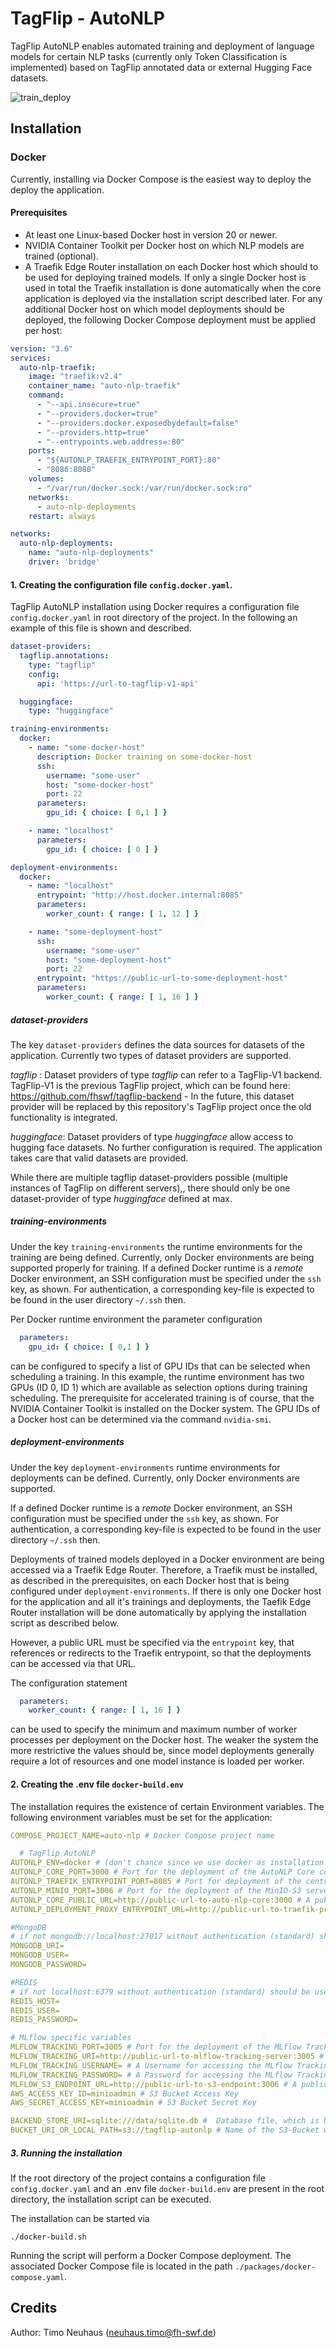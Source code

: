 # TagFlip - AutoNLP

TagFlip AutoNLP enables automated training and deployment of language models for certain NLP tasks
(currently only Token Classification is implemented) based on TagFlip annotated data or external Hugging Face datasets.

![train_deploy](https://user-images.githubusercontent.com/26322808/124458002-c37f6c80-dd8c-11eb-8f5c-70695ce72b41.gif)

## Installation

### Docker

Currently, installing via Docker Compose is the easiest way to deploy the deploy the application.

#### Prerequisites

- At least one Linux-based Docker host in version 20 or newer.
- NVIDIA Container Toolkit per Docker host on which NLP models are trained (optional).
- A Traefik Edge Router installation on each Docker host which should to be used for deploying trained models. If only a
  single Docker host is used in total the Traefik installation is done automatically when the core application is
  deployed via the installation script described later. For any additional Docker host on which model deployments should
  be deployed, the following Docker Compose deployment must be applied per host:

```yaml
version: "3.6"
services:
  auto-nlp-traefik:
    image: "traefik:v2.4"
    container_name: "auto-nlp-traefik"
    command:
      - "--api.insecure=true"
      - "--providers.docker=true"
      - "--providers.docker.exposedbydefault=false"
      - "--providers.http=true"
      - "--entrypoints.web.address=:80"
    ports:
      - "${AUTONLP_TRAEFIK_ENTRYPOINT_PORT}:80"
      - "8086:8080"
    volumes:
      - "/var/run/docker.sock:/var/run/docker.sock:ro"
    networks:
      - auto-nlp-deployments
    restart: always

networks:
  auto-nlp-deployments:
    name: "auto-nlp-deployments"
    driver: 'bridge'
```

#### 1. Creating the configuration file `config.docker.yaml`.

TagFlip AutoNLP installation using Docker requires a configuration file `config.docker.yaml`
in root directory of the project. In the following an example of this file is shown and described.

```yaml
dataset-providers:
  tagflip.annotations:
    type: "tagflip"
    config:
      api: 'https://url-to-tagflip-v1-api'

  huggingface:
    type: "huggingface"

training-environments:
  docker:
    - name: "some-docker-host"
      description: Docker training on some-docker-host
      ssh:
        username: "some-user"
        host: "some-docker-host"
        port: 22
      parameters:
        gpu_id: { choice: [ 0,1 ] }

    - name: "localhost"
      parameters:
        gpu_id: { choice: [ 0 ] }

deployment-environments:
  docker:
    - name: "localhost"
      entrypoint: "http://host.docker.internal:8085"
      parameters:
        worker_count: { range: [ 1, 12 ] }

    - name: "some-deployment-host"
      ssh:
        username: "some-user"
        host: "some-deployment-host"
        port: 22
      entrypoint: "https://public-url-to-some-deployment-host"
      parameters:
        worker_count: { range: [ 1, 16 ] }
```

##### dataset-providers

The key `dataset-providers` defines the data sources for datasets of the application. Currently two types of dataset
providers are supported.

*tagflip*
: Dataset providers of type *tagflip* can refer to a TagFlip-V1 backend. TagFlip-V1 is the previous TagFlip project,
which can be found here: https://github.com/fhswf/tagflip-backend - In the future, this dataset provider will be
replaced by this repository's TagFlip project once the old functionality is integrated.

*huggingface*: Dataset providers of type *huggingface* allow access to hugging face datasets. No further configuration
is required. The application takes care that valid datasets are provided.

While there are multiple tagflip dataset-providers possible (multiple instances of TagFlip on different servers),, there
should only be one dataset-provider of type *huggingface* defined at max.

##### training-environments

Under the key `training-environments` the runtime environments for the training are being defined. Currently, only
Docker environments are being supported properly for training. If a defined Docker runtime is a *remote* Docker
environment, an SSH configuration must be specified under the `ssh` key, as shown. For authentication, a corresponding
key-file is expected to be found in the user directory `~/.ssh` then.

Per Docker runtime environment the parameter configuration

```yaml
  parameters:
    gpu_id: { choice: [ 0,1 ] }
```

can be configured to specify a list of GPU IDs that can be selected when scheduling a training. In this example, the
runtime environment has two GPUs (ID 0, ID 1) which are available as selection options during training scheduling. The
prerequisite for accelerated training is of course, that the NVIDIA Container Toolkit is installed on the Docker system.
The GPU IDs of a Docker host can be determined via the command `nvidia-smi`.

##### deployment-environments

Under the key `deployment-environments` runtime environments for deployments can be defined. Currently, only Docker
environments are supported.

If a defined Docker runtime is a *remote* Docker environment, an SSH configuration must be specified under the `ssh`
key, as shown. For authentication, a corresponding key-file is expected to be found in the user directory `~/.ssh` then.

Deployments of trained models deployed in a Docker environment are being accessed via a Traefik Edge Router. Therefore,
a Traefik must be installed, as described in the prerequisites, on each Docker host that is being configured
under `deployment-environments`. If there is only one Docker host for the application and all it's trainings and
deployments, the Taefik Edge Router installation will be done automatically by applying the installation script as
described below.

However, a public URL must be specified via the `entrypoint` key, that references or redirects to the Traefik
entrypoint, so that the deployments can be accessed via that URL.

The configuration statement

```yaml
  parameters:
    worker_count: { range: [ 1, 16 ] }
```

can be used to specify the minimum and maximum number of worker processes per deployment on the Docker host. The weaker
the system the more restrictive the values should be, since model deployments generally require a lot of resources and
one model instance is loaded per worker.

#### 2. Creating the .env file `docker-build.env`

The installation requires the existence of certain Environment variables. The following environment variables must be
set for the application:

```yaml
COMPOSE_PROJECT_NAME=auto-nlp # Docker Compose project name

  # TagFlip AutoNLP
AUTONLP_ENV=docker # (don't chance since we use docker as installation target) 
AUTONLP_CORE_PORT=3000 # Port for the deployment of the AutoNLP Core component
AUTONLP_TRAEFIK_ENTRYPOINT_PORT=8085 # Port for deployment of the central Traefik proxy
AUTONLP_MINIO_PORT=3006 # Port for the deployment of the MinIO-S3 server
AUTONLP_CORE_PUBLIC_URL=http://public-url-to-auto-nlp-core:3000 # A public URL for accessing the AutoNLPCore component
AUTONLP_DEPLOYMENT_PROXY_ENTRYPOINT_URL=http://public-url-to-traefik-proxy:8085 # A public URL for accessing the central Traefik Proxy

#MongoDB
# if not mongodb://localhost:27017 without authentication (standard) should be used
MONGODB_URI=
MONGODB_USER=
MONGODB_PASSWORD=

#REDIS
# if not localhost:6379 without authentication (standard) should be used
REDIS_HOST=
REDIS_USER=
REDIS_PASSWORD=

# MLflow specific variables
MLFLOW_TRACKING_PORT=3005 # Port for the deployment of the MLflow Tracking Servers
MLFLOW_TRACKING_URI=http://public-url-to-mlflow-tracking-server:3005 # A public URL for accessing the MLflow-Tracking-Server
MLFLOW_TRACKING_USERNAME= # A Username for accessing the MLflow Tracking Server
MLFLOW_TRACKING_PASSWORD= # A Password for accessing the MLflow Tracking Server
MLFLOW_S3_ENDPOINT_URL=http://public-url-to-s3-endpoint:3006 # A public URL for accessing the S3-Server (MinIO)
AWS_ACCESS_KEY_ID=minioadmin # S3 Bucket Access Key
AWS_SECRET_ACCESS_KEY=minioadmin # S3 Bucket Secret Key

BACKEND_STORE_URI=sqlite:///data/sqlite.db #  Database file, which is being used inside MLflow Tracking-Servers verwendet wird (don't change)
BUCKET_URI_OR_LOCAL_PATH=s3://tagflip-autonlp # Name of the S3-Bucket where artifacts will be stored (don't change)
```

##### 3. Running the installation

If the root directory of the project contains a configuration file `config.docker.yaml` 
and an .env file `docker-build.env` are present in the root directory, 
the installation script can be executed.

The installation can be started via
```shell
./docker-build.sh
```
Running the script will perform a Docker Compose deployment. The associated Docker Compose file is located in the
path `./packages/docker-compose.yaml`.

## Credits
Author: Timo Neuhaus (neuhaus.timo@fh-swf.de)